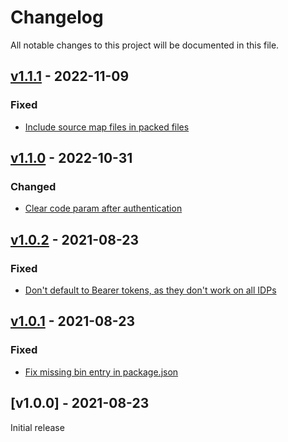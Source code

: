 # Changelog
All notable changes to this project will be documented in this file.

<a name="v1.1.1"></a>
## [v1.1.1](https://github.com/rubensworks/solid-node-interactive-auth.js/compare/v1.1.0...v1.1.1) - 2022-11-09

### Fixed
* [Include source map files in packed files](https://github.com/rubensworks/solid-node-interactive-auth.js/commit/34498c9c8e53df945d7003dc3534da442e2efeda)

<a name="v1.1.0"></a>
## [v1.1.0](https://github.com/rubensworks/solid-node-interactive-auth.js/compare/v1.0.2...v1.1.0) - 2022-10-31

### Changed
* [Clear code param after authentication](https://github.com/rubensworks/solid-node-interactive-auth.js/commit/40603c512b7971103dcf8a8a6645948f8d5a346f)

<a name="v1.0.2"></a>
## [v1.0.2](https://github.com/rubensworks/solid-node-interactive-auth.js/compare/v1.0.1...v1.0.2) - 2021-08-23

### Fixed
* [Don't default to Bearer tokens, as they don't work on all IDPs](https://github.com/rubensworks/solid-node-interactive-auth.js/commit/2c26611a8a166d30471264e4fa4324b3350c5e9a)

<a name="v1.0.1"></a>
## [v1.0.1](https://github.com/rubensworks/solid-node-interactive-auth.js/compare/v1.0.0...v1.0.1) - 2021-08-23

### Fixed
* [Fix missing bin entry in package.json](https://github.com/rubensworks/solid-node-interactive-auth.js/commit/215f98d87b26fa9c48505cc71b5206a5802f0ac5)

<a name="v1.0.0"></a>
## [v1.0.0] - 2021-08-23

Initial release
